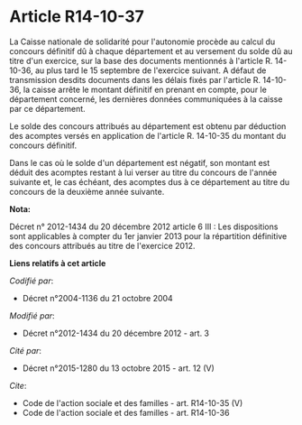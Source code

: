 # Article R14-10-37

La Caisse nationale de solidarité pour l'autonomie procède au calcul du concours définitif dû à chaque département et au
versement du solde dû au titre d'un exercice, sur la base des documents mentionnés à l'article R. 14-10-36, au plus tard le
15 septembre de l'exercice suivant. A défaut de transmission desdits documents dans les délais fixés par l'article R.
14-10-36, la caisse arrête le montant définitif en prenant en compte, pour le département concerné, les dernières données
communiquées à la caisse par ce département. 

Le solde des concours attribués au département est obtenu par déduction des acomptes versés en application de l'article R.
14-10-35 du montant du concours définitif. 

Dans le cas où le solde d'un département est négatif, son montant est déduit des acomptes restant à lui verser au titre du
concours de l'année suivante et, le cas échéant, des acomptes dus à ce département au titre du concours de la deuxième année
suivante.

**Nota:**

Décret n° 2012-1434 du 20 décembre 2012 article 6 III : Les dispositions sont applicables à compter du 1er janvier 2013 pour
la répartition définitive des concours attribués au titre de l'exercice 2012.

**Liens relatifs à cet article**

_Codifié par_:

  - Décret n°2004-1136 du 21 octobre 2004

_Modifié par_:

  - Décret n°2012-1434 du 20 décembre 2012 - art. 3

_Cité par_:

  - Décret n°2015-1280 du 13 octobre 2015 - art. 12 (V)

_Cite_:

  - Code de l'action sociale et des familles - art. R14-10-35 (V)
  - Code de l'action sociale et des familles - art. R14-10-36
